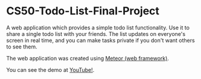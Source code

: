 # CS50-Todo-List-Final-Project
A web application which provides a simple todo list functionality. Use it to share a single todo list with your friends. The list updates on everyone's screen in real time, and you can make tasks private if you don't want others to see them.

The web application was created using [Meteor (web framework)](https://www.meteor.com/).

You can see the demo at [YouTube!](https://www.youtube.com/watch?v=B8RQaxwcSR8).
